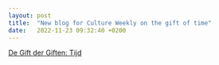 ```yaml
---
layout: post
title:  "New blog for Culture Weekly on the gift of time"
date:   2022-11-23 09:32:40 +0200
---
```


[De Gift der Giften: Tijd](https://culture-weekly.com/2022/11/22/de-gift-der-giften-tijd/)
